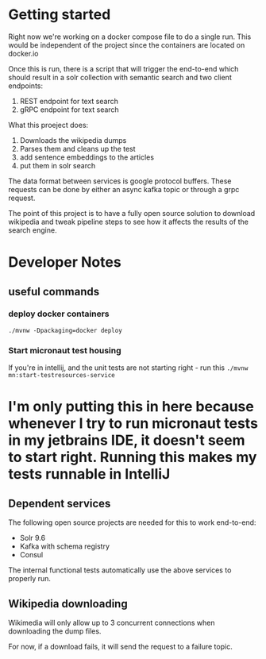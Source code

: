 # Getting started
Right now we're working on a docker compose file to do a single run.  This would be independent of the project since the containers are located on docker.io

Once this is run, there is a script that will trigger the end-to-end which should result in a solr collection with semantic search and two client endpoints:

1. REST endpoint for text search 
2. gRPC endpoint for text search

What this proeject does:
1) Downloads the wikipedia dumps
2) Parses them and cleans up the test
3) add sentence embeddings to the articles
4) put them in solr search


The data format between services is google protocol buffers.  These requests can be done by either an async kafka topic or through a grpc request.

The point of this project is to have a fully open source solution to download wikipedia and tweak pipeline steps to see how it affects the results of the search engine.


# Developer Notes
## useful commands
### deploy docker containers
`./mvnw -Dpackaging=docker deploy`
### Start micronaut test housing
If you're in intellij, and the unit tests are not starting right - run this
`./mvnw mn:start-testresources-service`

I'm only putting this in here because whenever I try to run micronaut tests in my jetbrains IDE, it doesn't seem to start right.  Running this makes my tests runnable in IntelliJ
=
## Dependent services
The following open source projects are needed for this to work end-to-end:
* Solr 9.6
* Kafka with schema registry
* Consul

The internal functional tests automatically use the above services to properly run.

## Wikipedia downloading
Wikimedia will only allow up to 3 concurrent connections when downloading the dump files.

For now, if a download fails, it will send the request to a failure topic.



